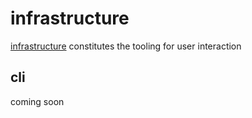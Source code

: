 # infrastructure

[infrastructure](https://github.com/MultifokalHirn/superstructure/blob/dev/superstructure/infrastructure) constitutes the tooling for user interaction

## cli

coming soon
